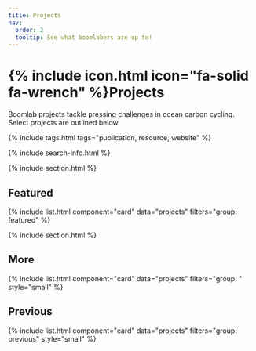 ```yaml
---
title: Projects
nav:
  order: 2
  tooltip: See what boomlabers are up to!
---
```


# {% include icon.html icon="fa-solid fa-wrench" %}Projects

Boomlab projects tackle pressing challenges in ocean carbon cycling. Select projects are outlined below

{% include tags.html tags="publication, resource, website" %}

{% include search-info.html %}

{% include section.html %}

## Featured

{% include list.html component="card" data="projects" filters="group: featured" %}

{% include section.html %}

## More

{% include list.html component="card" data="projects" filters="group: " style="small" %}

## Previous

{% include list.html component="card" data="projects" filters="group: previous" style="small" %}
